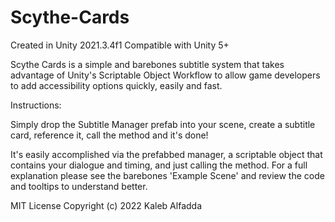 # Scythe-Cards
Created in Unity 2021.3.4f1
Compatible with Unity 5+

Scythe Cards is a simple and barebones subtitle system that takes advantage
of Unity's Scriptable Object Workflow to allow game developers to add
accessibility options quickly, easily and fast.

Instructions:

Simply drop the Subtitle Manager prefab into your scene, create a subtitle card, reference it, call the method and it's done!

It's easily accomplished via the prefabbed manager, a scriptable object that contains your dialogue and timing, and just calling the method.
For a full explanation please see the barebones 'Example Scene' and review the code and tooltips to understand better.




MIT License
Copyright (c) 2022 Kaleb Alfadda
